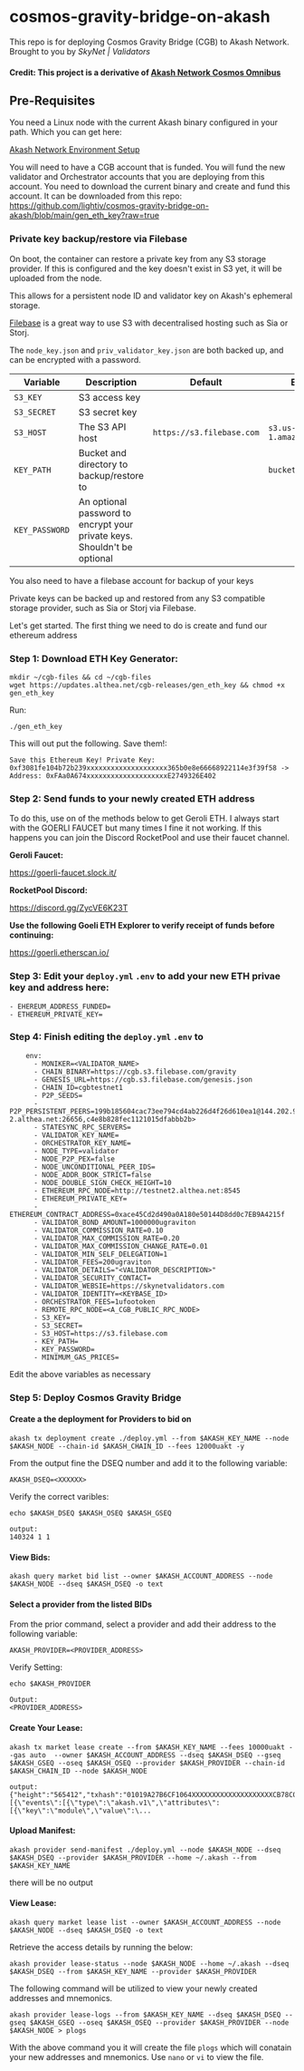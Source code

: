 # cosmos-gravity-bridge-on-akash

This repo is for deploying Cosmos Gravity Bridge (CGB) to Akash Network. Brought to you by _SkyNet | Validators_

#### Credit:  This project is a derivative of [Akash Network Cosmos Omnibus](https://github.com/ovrclk/cosmos-omnibus) 

## Pre-Requisites

You need a Linux node with the current Akash binary configured in your path. Which you can get here: 

[Akash Network Environment Setup](https://github.com/lightiv/cosmos-gravity-bridge-on-akash/blob/main/akash_env_setup.md)

You will need to have a CGB account that is funded.  You will fund the new validator and Orchestrator accounts that you are deploying from this account.  You need to download the current binary and create and fund this account.  It can be downloaded from this repo: https://github.com/lightiv/cosmos-gravity-bridge-on-akash/blob/main/gen_eth_key?raw=true

### Private key backup/restore via Filebase

On boot, the container can restore a private key from any S3 storage provider. If this is configured and the key doesn't exist in S3 yet, it will be uploaded from the node.

This allows for a persistent node ID and validator key on Akash's ephemeral storage.

[Filebase](https://filebase.com/) is a great way to use S3 with decentralised hosting such as Sia or Storj.

The `node_key.json` and `priv_validator_key.json` are both backed up, and can be encrypted with a password.

|Variable|Description|Default|Examples|
|---|---|---|---|
|`S3_KEY`|S3 access key| | |
|`S3_SECRET`|S3 secret key| | |
|`S3_HOST`|The S3 API host|`https://s3.filebase.com`|`s3.us-east-1.amazonaws.com`|
|`KEY_PATH`|Bucket and directory to backup/restore to| |`bucket/nodes/node_1`|
|`KEY_PASSWORD`|An optional password to encrypt your private keys. Shouldn't be optional| | |

You also need to have a filebase account for backup of your keys

Private keys can be backed up and restored from any S3 compatible storage provider, such as Sia or Storj via Filebase.

Let's get started.  The first thing we need to do is create and fund our ethereum address

### Step 1: Download ETH Key Generator:
```
mkdir ~/cgb-files && cd ~/cgb-files
wget https://updates.althea.net/cgb-releases/gen_eth_key && chmod +x gen_eth_key
```
Run:
```
./gen_eth_key
```
This will out put the following.  Save them!:
```
Save this Ethereum Key! Private Key: 0xf3081fe104b72b239xxxxxxxxxxxxxxxxxxxx365b0e8e66668922114e3f39f58 -> Address: 0xFAa0A674xxxxxxxxxxxxxxxxxxxxE2749326E402
```
### Step 2: Send funds to your newly created ETH address
To do this, use on of the methods below to get Geroli ETH.  I always start with the GOERLI FAUCET but many times I fine it not working.  If this happens you can join the Discord RocketPool and use their faucet channel.

**Geroli Faucet:**

https://goerli-faucet.slock.it/

**RocketPool Discord:**

https://discord.gg/ZycVE6K23T

**Use the following Goeli ETH Explorer to verify receipt of funds before continuing:**

https://goerli.etherscan.io/

### Step 3: Edit your ```deploy.yml``` ```.env``` to add your new ETH privae key and address here:
```
- EHEREUM_ADDRESS_FUNDED=
- ETHEREUM_PRIVATE_KEY=
```

### Step 4: Finish editing the ```deploy.yml``` ```.env``` to 
```
    env:
      - MONIKER=<VALIDATOR_NAME>
      - CHAIN_BINARY=https://cgb.s3.filebase.com/gravity
      - GENESIS_URL=https://cgb.s3.filebase.com/genesis.json
      - CHAIN_ID=cgbtestnet1
      - P2P_SEEDS=
      - P2P_PERSISTENT_PEERS=199b185604cac73ee794cd4ab226d4f26d610ea1@144.202.92.109:26656,0420b3434b4e31aa12257b9c3e4bf93fe5f86e21@chainripper-2.althea.net:26656,c4e8b828fec1121015dfabbb2b>
      - STATESYNC_RPC_SERVERS=
      - VALIDATOR_KEY_NAME=
      - ORCHESTRATOR_KEY_NAME=
      - NODE_TYPE=validator
      - NODE_P2P_PEX=false
      - NODE_UNCONDITIONAL_PEER_IDS=
      - NODE_ADDR_BOOK_STRICT=false
      - NODE_DOUBLE_SIGN_CHECK_HEIGHT=10
      - ETHEREUM_RPC_NODE=http://testnet2.althea.net:8545
      - ETHEREUM_PRIVATE_KEY=
      - ETHEREUM_CONTRACT_ADDRESS=0xace45Cd2d490a0A180e50144D8dd0c7EB9A4215f
      - VALIDATOR_BOND_AMOUNT=1000000ugraviton
      - VALIDATOR_COMMISSION_RATE=0.10
      - VALIDATOR_MAX_COMMISSION_RATE=0.20
      - VALIDATOR_MAX_COMMISSION_CHANGE_RATE=0.01
      - VALIDATOR_MIN_SELF_DELEGATION=1
      - VALIDATOR_FEES=200ugraviton
      - VALIDATOR_DETAILS="<VALIDATOR_DESCRIPTION>"
      - VALIDATOR_SECURITY_CONTACT=
      - VALIDATOR_WEBSIE=https://skynetvalidators.com
      - VALIDATOR_IDENTITY=<KEYBASE_ID>
      - ORCHESTRATOR_FEES=1ufootoken
      - REMOTE_RPC_NODE=<A_CGB_PUBLIC_RPC_NODE>
      - S3_KEY=
      - S3_SECRET=
      - S3_HOST=https://s3.filebase.com
      - KEY_PATH=
      - KEY_PASSWORD=
      - MINIMUM_GAS_PRICES=
```
Edit the above variables as necessary
 
### Step 5: Deploy Cosmos Gravity Bridge
 
#### Create a the deployment for Providers to bid on
```
akash tx deployment create ./deploy.yml --from $AKASH_KEY_NAME --node $AKASH_NODE --chain-id $AKASH_CHAIN_ID --fees 12000uakt -y
```
From the output fine the DSEQ number and add it to the following variable:
```
AKASH_DSEQ=<XXXXXX>
```
Verify the correct varibles:
```
echo $AKASH_DSEQ $AKASH_OSEQ $AKASH_GSEQ

output:
140324 1 1
```
#### View Bids:
```
akash query market bid list --owner $AKASH_ACCOUNT_ADDRESS --node $AKASH_NODE --dseq $AKASH_DSEQ -o text 
```
#### Select a provider from the listed BIDs
From the prior command, select a provider and add their address to the following variable:
```
AKASH_PROVIDER=<PROVIDER_ADDRESS>
```
Verify Setting:
```
echo $AKASH_PROVIDER

Output:
<PROVIDER_ADDRESS>
```
#### Create Your Lease:
```
akash tx market lease create --from $AKASH_KEY_NAME --fees 10000uakt --gas auto  --owner $AKASH_ACCOUNT_ADDRESS --dseq $AKASH_DSEQ --gseq $AKASH_GSEQ --oseq $AKASH_OSEQ --provider $AKASH_PROVIDER --chain-id $AKASH_CHAIN_ID --node $AKASH_NODE 

output:
{"height":"565412","txhash":"01019A27B6CF1064XXXXXXXXXXXXXXXXXXXXCB78C07A79049F66E2AE8E336681","codespace":"","code":0,"data":"0A0XXXXXXXXXXXXXXXXXXXXC65617365","raw_log":"[{\"events\":[{\"type\":\"akash.v1\",\"attributes\":[{\"key\":\"module\",\"value\":\...
```
#### Upload Manifest:
```
akash provider send-manifest ./deploy.yml --node $AKASH_NODE --dseq $AKASH_DSEQ --provider $AKASH_PROVIDER --home ~/.akash --from $AKASH_KEY_NAME
```
there will be no output

#### View Lease:
```
akash query market lease list --owner $AKASH_ACCOUNT_ADDRESS --node $AKASH_NODE --dseq $AKASH_DSEQ -o text
```
Retrieve the access details by running the below:
```
akash provider lease-status --node $AKASH_NODE --home ~/.akash --dseq $AKASH_DSEQ --from $AKASH_KEY_NAME --provider $AKASH_PROVIDER
```

The following command will be utilized to view your newly created addresses and mnemonics.
```
akash provider lease-logs --from $AKASH_KEY_NAME --dseq $AKASH_DSEQ --gseq $AKASH_GSEQ --oseq $AKASH_OSEQ --provider $AKASH_PROVIDER --node $AKASH_NODE > plogs
```
With the above command you it will create the file ```plogs``` which will conatain your new addresses and mnemonics.  Use ```nano``` or ```vi``` to view the file.

